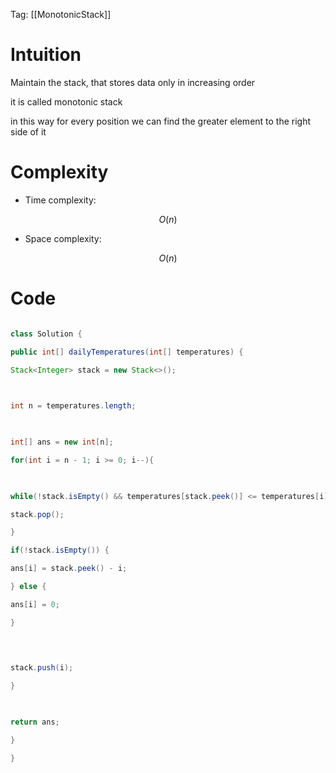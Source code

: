 Tag: [[MonotonicStack]]


# Intuition

<!-- Describe your first thoughts on how to solve this problem. -->

Maintain the stack, that stores data only in increasing order

  

it is called monotonic stack

in this way for every position we can find the greater element to the right side of it

  

# Complexity

- Time complexity:

<!-- Add your time complexity here, e.g. $$O(n)$$ -->

$$O(n)$$

  

- Space complexity:

<!-- Add your space complexity here, e.g. $$O(n)$$ -->

$$O(n)$$

  

# Code

```java []

class Solution {

public int[] dailyTemperatures(int[] temperatures) {

Stack<Integer> stack = new Stack<>();

  

int n = temperatures.length;

  

int[] ans = new int[n];

for(int i = n - 1; i >= 0; i--){

  

while(!stack.isEmpty() && temperatures[stack.peek()] <= temperatures[i]) {

stack.pop();

}

if(!stack.isEmpty()) {

ans[i] = stack.peek() - i;

} else {

ans[i] = 0;

}

  
  

stack.push(i);

}

  

return ans;

}

}

```